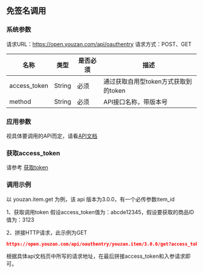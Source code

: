 ## 免签名调用

### 系统参数
请求URL：https://open.youzan.com/api/oauthentry
请求方式：POST、GET

| 名称           | 类型     | 是否必须 | 描述                             |
| ------------ | ------ | ---- | ------------------------------ |
| access_token | String | 必须   | 通过获取自用型token方式获取到的token |
| method       | String | 必须   | API接口名称，带版本号                       |
### 应用参数
视具体要调用的API而定，请看[API文档](http://www.youzanyun.com/apilist)

### 获取access_token
请参考 [获取token](https://www.youzanyun.com/docs/guide/common/809)

### 调用示例
以 youzan.item.get 为例，该 api 版本为3.0.0，有一个必传参数item_id

1、获取调用token
假设access_token值为：abcde12345，假设要获取的商品ID值为：3123

2、拼接HTTP请求，此示例为GET
``` json
https://open.youzan.com/api/oauthentry/youzan.item/3.0.0/get?access_token=abcde12345&num_iid=3123
```
根据具体api文档页中所写的请求地址，在最后拼接access_token和入参请求即可。